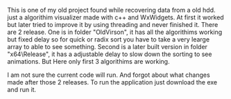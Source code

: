 This is one of my old project found while recovering data from a old hdd.
just a algorithim visualizer made with c++ and WxWidgets. At first it worked but later tried to improve it by using threading and never finished it.
There are 2 release. 
  One is in folder "OldVirson", it has all the algorithims working but fixed delay so for quick or radix sort you have to take a very learge array to able to see something.
  Second is a later built version in folder "x64\Release", it has a adjustable delay to slow down the sorting to see animations. But Here only first 3 algorithims are working.

I am not sure the current code will run. And forgot about what changes made after those 2 releases.
To run the application just download the exe and run it.
